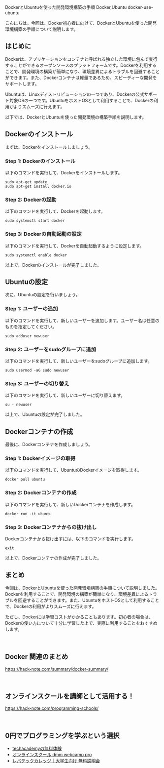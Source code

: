 DockerとUbuntuを使った開発環境構築の手順
Docker,Ubuntu
docker-use-ubuntu

こんにちは。今回は、Docker初心者に向けて、DockerとUbuntuを使った開発環境構築の手順について説明します。

## はじめに

Dockerは、アプリケーションをコンテナと呼ばれる独立した環境に包んで実行することができるオープンソースのプラットフォームです。Dockerを利用することで、開発環境の構築が簡単になり、環境差異によるトラブルを回避することができます。また、Dockerコンテナは軽量であるため、スピーディーな開発をサポートします。

Ubuntuは、Linuxディストリビューションの一つであり、Dockerの公式サポート対象OSの一つです。UbuntuをホストOSとして利用することで、Dockerの利用がよりスムーズに行えます。

以下では、DockerとUbuntuを使った開発環境の構築手順を説明します。

## Dockerのインストール

まずは、Dockerをインストールしましょう。

### Step 1: Dockerのインストール

以下のコマンドを実行して、Dockerをインストールします。

```shell
sudo apt-get update
sudo apt-get install docker.io
```

### Step 2: Dockerの起動

以下のコマンドを実行して、Dockerを起動します。

```shell
sudo systemctl start docker
```

### Step 3: Dockerの自動起動の設定

以下のコマンドを実行して、Dockerを自動起動するように設定します。

```shell
sudo systemctl enable docker
```

以上で、Dockerのインストールが完了しました。

## Ubuntuの設定

次に、Ubuntuの設定を行いましょう。

### Step 1: ユーザーの追加

以下のコマンドを実行して、新しいユーザーを追加します。ユーザー名は任意のものを指定してください。

```shell
sudo adduser newuser
```

### Step 2: ユーザーをsudoグループに追加

以下のコマンドを実行して、新しいユーザーをsudoグループに追加します。

```shell
sudo usermod -aG sudo newuser
```

### Step 3: ユーザーの切り替え

以下のコマンドを実行して、新しいユーザーに切り替えます。

```shell
su - newuser
```

以上で、Ubuntuの設定が完了しました。

## Dockerコンテナの作成

最後に、Dockerコンテナを作成しましょう。

### Step 1: Dockerイメージの取得

以下のコマンドを実行して、UbuntuのDockerイメージを取得します。

```shell
docker pull ubuntu
```

### Step 2: Dockerコンテナの作成

以下のコマンドを実行して、新しいDockerコンテナを作成します。

```shell
docker run -it ubuntu
```

### Step 3: Dockerコンテナからの抜け出し

Dockerコンテナから抜け出すには、以下のコマンドを実行します。

```shell
exit
```

以上で、Dockerコンテナの作成が完了しました。

## まとめ

今回は、DockerとUbuntuを使った開発環境構築の手順について説明しました。Dockerを利用することで、開発環境の構築が簡単になり、環境差異によるトラブルを回避することができます。また、UbuntuをホストOSとして利用することで、Dockerの利用がよりスムーズに行えます。

ただし、Dockerには学習コストがかかることもあります。初心者の場合は、Dockerの使い方について十分に学習した上で、実際に利用することをおすすめします。

　

## Docker 関連のまとめ
https://hack-note.com/summary/docker-summary/

　

## オンラインスクールを講師として活用する！
https://hack-note.com/programming-schools/

　

## 0円でプログラミングを学ぶという選択
- [techacademyの無料体験](//af.moshimo.com/af/c/click?a_id=2612475&amp;p_id=1555&amp;pc_id=2816&amp;pl_id=22706&amp;url=https%3a%2f%2ftechacademy.jp%2fhtmlcss-trial%3futm_source%3dmoshimo%26utm_medium%3daffiliate%26utm_campaign%3dtextad)
- [オンラインスクール dmm webcamp pro](//af.moshimo.com/af/c/click?a_id=2612482&amp;p_id=1363&amp;pc_id=2297&amp;pl_id=39999&amp;guid=on)
- [レバテックカレッジ｜大学生向け 無料説明会](//af.moshimo.com/af/c/click?a_id=4071793&p_id=3198&pc_id=7488&pl_id=41848)

